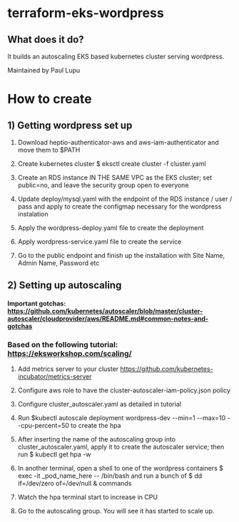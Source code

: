# terraform-eks-wordpress
## What does it do? 

It builds an autoscaling EKS based kubernetes cluster serving wordpress.

Maintained by Paul Lupu

# How to create
## 1) Getting wordpress set up
1) Download heptio-authenticator-aws and aws-iam-authenticator and move them to $PATH

2) Create kubernetes cluster
$ eksctl create cluster -f cluster.yaml 

3) Create an RDS instance IN THE SAME VPC as the EKS cluster; set public=no, and leave the
  security group open to everyone

4) Update deploy/mysql.yaml with the endpoint of the RDS instance / user / pass 
   and apply to create the configmap necessary for the wordpress instalation

5) Apply the wordpress-deploy.yaml file to create the deployment

6) Apply wordpress-service.yaml file to create the service

7) Go to the public endpoint and finish up the installation with Site Name, Admin Name, Password etc

## 2) Setting up autoscaling
#### Important gotchas: https://github.com/kubernetes/autoscaler/blob/master/cluster-autoscaler/cloudprovider/aws/README.md#common-notes-and-gotchas
### Based on the following tutorial: https://eksworkshop.com/scaling/
1) Add metrics server to your cluster https://github.com/kubernetes-incubator/metrics-server

2) Configure aws role to have the cluster-autoscaler-iam-policy.json policy

4) Configure cluster_autoscaler.yaml as detailed in tutorial

3) Run $kubectl autoscale deployment  wordpress-dev --min=1 --max=10 --cpu-percent=50 to create 
   the hpa

4) After inserting the name of the autoscaling group into cluster_autoscaler.yaml, apply it to 
   create the autoscaler service; then run $ kubectl get hpa -w 

5) In another terminal, open a shell to one of the wordpress containers
   $   exec -it _pod_name_here    -- /bin/bash
   and run a bunch of $ dd if=/dev/zero of=/dev/null & commands

6) Watch the hpa terminal start to increase in CPU

7) Go to the autoscaling group. You will see it has started to scale up. 



